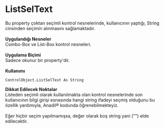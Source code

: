 # ListSelText

Bu property çoktan seçimli kontrol nesnelerinde, kullanıcının yaptığı, String cinsinden seçimin alınmasını sağlamaktadır.\
\
**Uygulandığı Nesneler**\
Combo-Box ve List-Box kontrol nesneleri.\
\
**Uygulama Biçimi**\
Sadece okunur bir property'dir.\
\
**Kullanımı**

```
ControlObject.ListSelText As String
```

**Dikkat Edilecek Noktalar**\
Listeden seçimli olarak kullanılmakta olan kontrol nesnelerinde son kullanıcının bilgi girişi esnasında hangi string ifadeyi seçmiş olduğunu bu özellik yardımıyla, Anadil® kodunda öğrenebilmekteyiz.\
\
Eğer hiçbir seçim yapılmamışsa, değer olarak boş string yani ("") elde edilecektir.
